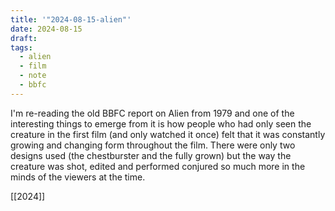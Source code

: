 ```yaml
---
title: '"2024-08-15-alien"'
date: 2024-08-15
draft: 
tags:
  - alien
  - film
  - note
  - bbfc
---
```

I'm re-reading the old BBFC report on Alien from 1979 and one of the interesting things to emerge from it is how people who had only seen the creature in the first film (and only watched it once) felt that it was constantly growing and changing form throughout the film. There were only two designs used (the chestburster and the fully grown) but the way the creature was shot, edited and performed conjured so much more in the minds of the viewers at the time.

[[2024]]
